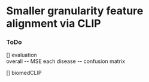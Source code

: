 # Smaller granularity feature alignment via CLIP

### ToDo
[] evaluation  
  overall -- MSE 
  each disease -- confusion matrix

[] biomedCLIP